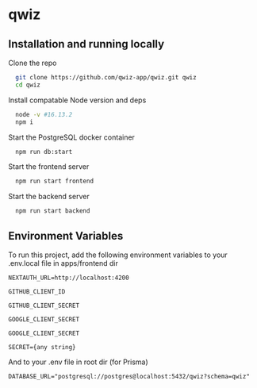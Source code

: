 
# qwiz

## Installation and running locally

Clone the repo

```bash
  git clone https://github.com/qwiz-app/qwiz.git qwiz
  cd qwiz
```
Install compatable Node version and deps
```bash
  node -v #16.13.2
  npm i
```
Start the PostgreSQL docker container
```bash
  npm run db:start
```
Start the frontend server
```bash
  npm run start frontend
```
Start the backend server
```bash
  npm run start backend
```

## Environment Variables

To run this project, add the following environment variables to your .env.local file in apps/frontend dir

`NEXTAUTH_URL=http://localhost:4200`

`GITHUB_CLIENT_ID`

`GITHUB_CLIENT_SECRET`

`GOOGLE_CLIENT_SECRET`

`GOOGLE_CLIENT_SECRET`

`SECRET={any string}`

And to your .env file in root dir (for Prisma)

`DATABASE_URL="postgresql://postgres@localhost:5432/qwiz?schema=qwiz"`